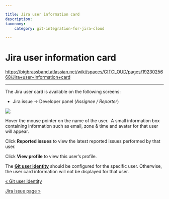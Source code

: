 ```yaml
---

title: Jira user information card
description:
taxonomy:
    category: git-integration-for-jira-cloud

---
```


# Jira user information card

<https://bigbrassband.atlassian.net/wiki/spaces/GITCLOUD/pages/1923025668/Jira+user+information+card>

* * *

The Jira user card is available on the following screens:

*   Jira issue → Developer panel (_Assignee / Reporter_)
    

![](https://bigbrassband.atlassian.net/wiki/download/thumbnails/1923025668/git-user-profile.png?version=2&modificationDate=1635332991431&cacheVersion=1&api=v2&width=340&height=270)

Hover the mouse pointer on the name of the user.  A small information box containing information such as email, zone & time and avatar for that user will appear.

Click **Reported issues** to view the latest reported issues performed by that user.

Click **View profile** to view this user’s profile.

The [**Git user identity**](/wiki/spaces/GITCLOUD/pages/1923023946/Git+user+Identity) should be configured for the specific user. Otherwise, the user card information will not be displayed for that user.

[« Git user identity](/wiki/spaces/GITCLOUD/pages/1923023946/Git+user+Identity)

[Jira issue page »](/wiki/spaces/GITCLOUD/pages/1923025695/Jira+issue+page)